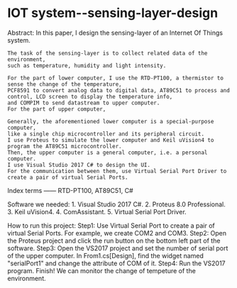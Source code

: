 # IOT system--sensing-layer-design

Abstract:
    In this paper, I design the sensing-layer of an Internet Of Things system. 
    
    The task of the sensing-layer is to collect related data of the environment, 
    such as temperature, humidity and light intensity.
    
    For the part of lower computer, I use the RTD-PT100, a thermistor to sense the change of the temperature, 
    PCF8591 to convert analog data to digital data, AT89C51 to process and control, LCD screen to display the temperature info, 
    and COMPIM to send datastream to upper computer. 
    For the part of upper computer, 
    
    Generally, the aforementioned lower computer is a special-purpose computer, 
    like a single chip microcontroller and its peripheral circuit.
    I use Proteus to simulate the lower computer and Keil uVision4 to program the AT89C51 microcontroller.
    Then, the upper computer is a general computer, i.e. a personal computer.
    I use Visual Studio 2017 C# to design the UI.
    For the communication between them, use Virtual Serial Port Driver to create a pair of virtual Serial Ports.
    
Index terms —— RTD-PT100, AT89C51, C#

Software we needed:
    1. Visual Studio 2017 C#.
    2. Proteus 8.0 Professional.
    3. Keil uVision4.
    4. ComAssistant.
    5. Virtual Serial Port Driver.

How to run this project:
    Step1: Use Virtual Serial Port to create a pair of virtual Serial Ports. 
           For example, we create COM2 and COM3.
    Step2: Open the Proteus project and click the run button on the bottom left part of the software.
    Step3: Open the VS2017 project and set the number of serial port of the upper computer.
           In From1.cs[Design], find the widget named "serialPort1" and change the attribute of COM of it.
    Step4: Run the VS2017 program.
    Finish!
    We can monitor the change of tempeture of the environment.
    
